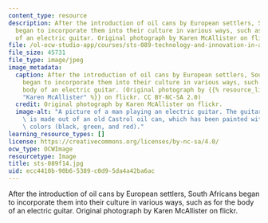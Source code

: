 ```yaml
---
content_type: resource
description: After the introduction of oil cans by European settlers, South Africans
  began to incorporate them into their culture in various ways, such as for the body
  of an electric guitar. Original photograph by Karen McAllister on flickr.
file: /ol-ocw-studio-app/courses/sts-089-technology-and-innovation-in-africa-fall-2014/ecc4410b90b65389c0d95da4a42ba6ac_sts-089f14.jpg
file_size: 45731
file_type: image/jpeg
image_metadata:
  caption: After the introduction of oil cans by European settlers, South Africans
    began to incorporate them into their culture in various ways, such as for the
    body of an electric guitar. (Original photograph by {{% resource_link "a0d5b6d5-1fc0-4839-aeca-e2bbe92d7a43"
    "Karen McAllister" %}} on flickr. CC BY-NC-SA 2.0)
  credit: Original photograph by Karen McAllister on flickr.
  image-alt: "A picture of a man playing an electric guitar. The guitar\u2019s body\
    \ is made out of an old Castrol oil can, which has been painted with South African\
    \ colors (black, green, and red)."
learning_resource_types: []
license: https://creativecommons.org/licenses/by-nc-sa/4.0/
ocw_type: OCWImage
resourcetype: Image
title: sts-089f14.jpg
uid: ecc4410b-90b6-5389-c0d9-5da4a42ba6ac
---
```

After the introduction of oil cans by European settlers, South Africans began to incorporate them into their culture in various ways, such as for the body of an electric guitar. Original photograph by Karen McAllister on flickr.